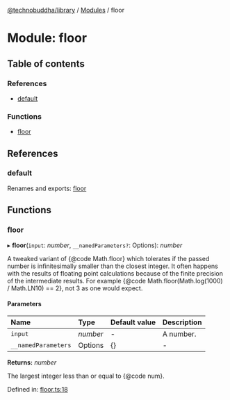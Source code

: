 [@technobuddha/library](../..) / [Modules](../Modules.md) / floor

# Module: floor

## Table of contents

### References

- [default](floor.md#default)

### Functions

- [floor](floor.md#floor)

## References

### default

Renames and exports: [floor](floor.md#floor)

## Functions

### floor

▸ **floor**(`input`: *number*, `__namedParameters?`: Options): *number*

A tweaked variant of {@code Math.floor} which tolerates if the passed number
is infinitesimally smaller than the closest integer. It often happens with
the results of floating point calculations because of the finite precision
of the intermediate results. For example {@code Math.floor(Math.log(1000) /
Math.LN10) == 2}, not 3 as one would expect.

#### Parameters

| Name | Type | Default value | Description |
| :------ | :------ | :------ | :------ |
| `input` | *number* | - | A number. |
| `__namedParameters` | Options | {} | - |

**Returns:** *number*

The largest integer less than or equal to {@code num}.

Defined in: [floor.ts:18](../../src/floor.ts#L18)
